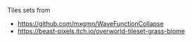 Tiles sets from
- https://github.com/mxgmn/WaveFunctionCollapse
- https://beast-pixels.itch.io/overworld-tileset-grass-biome

